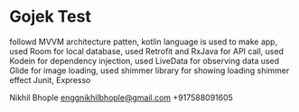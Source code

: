 # Gojek Test
followd MVVM architecture patten,
kotlin language is used to make app,
used Room for local database,
used Retrofit and RxJava for API call,
used Kodein for dependency injection,
used LiveData for observing data
used Glide for image loading,
used shimmer library for showing loading shimmer effect
Junit, Expresso


Nikhil Bhople
enggnikhilbhople@gmail.com
+917588091605
